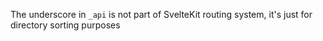 The underscore in `_api` is not part of SvelteKit routing system, it's just for directory sorting purposes
